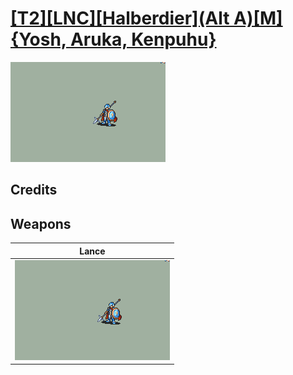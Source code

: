 # [\[T2\]\[LNC\]\[Halberdier\]\(Alt A\)\[M\]{Yosh, Aruka, Kenpuhu}](../%5BT2%5D%5BLNC%5D%5BHalberdier%5D(Alt%20A)%5BM%5D%7BYosh,%20Aruka,%20Kenpuhu%7D)

<img src="./2.%20Lance/Lance_000.png" alt="[T2][LNC][Halberdier](Alt A)[M]{Yosh, Aruka, Kenpuhu} standing" />

## Credits



## Weapons


|Lance |
|  :---: |
| <img alt="Lance animation" src="./2.%20Lance/Lance.gif" /> |
